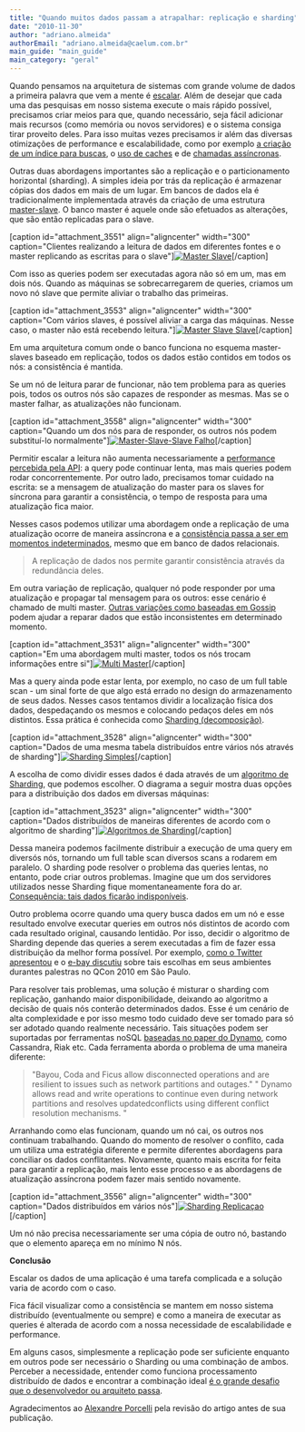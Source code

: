 ```yaml
---
title: "Quando muitos dados passam a atrapalhar: replicação e sharding"
date: "2010-11-30"
author: "adriano.almeida"
authorEmail: "adriano.almeida@caelum.com.br"
main_guide: "main_guide"
main_category: "geral"
---
```


Quando pensamos na arquitetura de sistemas com grande volume de dados a primeira palavra que vem a mente é [escalar](http://escalabilidade.com/2010/01/31/o-que-e-escalabilidade/). Além de desejar que cada uma das pesquisas em nosso sistema execute o mais rápido possível, precisamos criar meios para que, quando necessário, seja fácil adicionar mais recursos (como memória ou novos servidores) e o sistema consiga tirar proveito deles. Para isso muitas vezes precisamos ir além das diversas otimizações de performance e escalabilidade, como por exemplo [a criação de um índice para buscas](http://www.interspire.com/content/2006/02/15/introduction-to-database-indexes/), o [uso de caches](https://blog.caelum.com.br/os-7-habitos-dos-desenvolvedores-hibernate-e-jpa-altamente-eficazes/) e de [chamadas assíncronas](https://blog.caelum.com.br/javaee-6-contexto-assincrono-das-servlets-para-o-ajax-push/).

Outras duas abordagens importantes são a replicação e o particionamento horizontal (sharding). A simples ideia por trás da replicação é armazenar cópias dos dados em mais de um lugar. Em bancos de dados ela é tradicionalmente implementada através da criação de uma estrutura [master-slave](http://en.wikipedia.org/wiki/Database_replication#Database_replication). O banco master é aquele onde são efetuados as alterações, que são então replicadas para o slave.

\[caption id="attachment\_3551" align="aligncenter" width="300" caption="Clientes realizando a leitura de dados em diferentes fontes e o master replicando as escritas para o slave"\][![](https://blog.caelum.com.br/wp-content/uploads/2010/11/master_slave-300x186.png "Master Slave")](https://blog.caelum.com.br/wp-content/uploads/2010/11/master_slave.png)\[/caption\]

Com isso as queries podem ser executadas agora não só em um, mas em dois nós. Quando as máquinas se sobrecarregarem de queries, criamos um novo nó slave que permite aliviar o trabalho das primeiras.

\[caption id="attachment\_3553" align="aligncenter" width="300" caption="Com vários slaves, é possível aliviar a carga das máquinas. Nesse caso, o master não está recebendo leitura."\][![](https://blog.caelum.com.br/wp-content/uploads/2010/11/master_slave_slave-300x137.png "Master Slave Slave")](https://blog.caelum.com.br/wp-content/uploads/2010/11/master_slave_slave.png)\[/caption\]

Em uma arquitetura comum onde o banco funciona no esquema master-slaves baseado em replicação, todos os dados estão contidos em todos os nós: a consistência é mantida.

Se um nó de leitura parar de funcionar, não tem problema para as queries pois, todos os outros nós são capazes de responder as mesmas. Mas se o master falhar, as atualizações não funcionam.

\[caption id="attachment\_3558" align="aligncenter" width="300" caption="Quando um dos nós para de responder, os outros nós podem substituí-lo normalmente"\][![](https://blog.caelum.com.br/wp-content/uploads/2010/11/master_slave_slav_falho-300x137.png "Master-Slave-Slave Falho")](https://blog.caelum.com.br/wp-content/uploads/2010/11/master_slave_slav_falho.png)\[/caption\]

Permitir escalar a leitura não aumenta necessariamente a [performance percebida pela API](https://blog.caelum.com.br/escalando-sistemas-com-solucoes-nosql/): a query pode continuar lenta, mas mais queries podem rodar concorrentemente. Por outro lado, precisamos tomar cuidado na escrita: se a mensagem de atualização do master para os slaves for síncrona para garantir a consistência, o tempo de resposta para uma atualização fica maior.

Nesses casos podemos utilizar uma abordagem onde a replicação de uma atualização ocorre de maneira assíncrona e a [consistência passa a ser em momentos indeterminados](http://ccsl.ime.usp.br/wiki/images/2/20/NoSQL_Vantagens_Desvantagens_e_Compromissos.pdf), mesmo que em banco de dados relacionais.

> A replicação de dados nos permite garantir consistência através da redundância deles.

Em outra variação de replicação, qualquer nó pode responder por uma atualização e propagar tal mensagem para os outros: esse cenário é chamado de multi master. [Outras variações como baseadas em Gossip](http://en.wikipedia.org/wiki/Gossip_protocol#Gossip_communication) podem ajudar a reparar dados que estão inconsistentes em determinado momento.

\[caption id="attachment\_3531" align="aligncenter" width="300" caption="Em uma abordagem multi master, todos os nós trocam informações entre si"\][![](https://blog.caelum.com.br/wp-content/uploads/2010/11/multi_master1-300x82.png "Multi Master")](https://blog.caelum.com.br/wp-content/uploads/2010/11/multi_master1.png)\[/caption\]

Mas a query ainda pode estar lenta, por exemplo, no caso de um full table scan - um sinal forte de que algo está errado no design do armazenamento de seus dados. Nesses casos tentamos dividir a localização física dos dados, despedaçando os mesmos e colocando pedaços deles em nós distintos. Essa prática é conhecida como [Sharding (decomposição)](http://en.wikipedia.org/wiki/Shard_(database_architecture)).

\[caption id="attachment\_3528" align="aligncenter" width="300" caption="Dados de uma mesma tabela distribuídos entre vários nós através de sharding"\][![](https://blog.caelum.com.br/wp-content/uploads/2010/11/sharding_simples-300x154.png "Sharding Simples")](https://blog.caelum.com.br/wp-content/uploads/2010/11/sharding_simples.png)\[/caption\]

A escolha de como dividir esses dados é dada através de um [algoritmo de Sharding](http://download.oracle.com/docs/cd/B28359_01/server.111/b32024/partition.htm#i460833), que podemos escolher. O diagrama a seguir mostra duas opções para a distribuição dos dados em diversas máquinas:

\[caption id="attachment\_3523" align="aligncenter" width="300" caption="Dados distribuídos de maneiras diferentes de acordo com o algoritmo de sharding"\][![](https://blog.caelum.com.br/wp-content/uploads/2010/11/diagramas_sharding-300x106.png "Algoritmos de Sharding")](https://blog.caelum.com.br/wp-content/uploads/2010/11/diagramas_sharding.png)\[/caption\]

Dessa maneira podemos facilmente distribuir a execução de uma query em diversós nós, tornando um full table scan diversos scans a rodarem em paralelo. O sharding pode resolver o problema das queries lentas, no entanto, pode criar outros problemas. Imagine que um dos servidores utilizados nesse Sharding fique momentaneamente fora do ar. [Consequência: tais dados ficarão indisponíveis](http://www.julianbrowne.com/article/viewer/brewers-cap-theorem).

Outro problema ocorre quando uma query busca dados em um nó e esse resultado envolve executar queries em outros nós distintos de acordo com cada resultado original, causando lentidão. Por isso, decidir o algoritmo de Sharding depende das queries a serem executadas a fim de fazer essa distribuição da melhor forma possível. Por exemplo, [como o Twitter apresentou](http://www.slideshare.net/nkallen/q-con-3770885) e o [e-bay discutiu](http://www.qconsp.com/palestra/randy-shoup/best-practices-for-large-scale-web-sites-lessons-from-ebay) sobre tais escolhas em seus ambientes durantes palestras no QCon 2010 em São Paulo.

Para resolver tais problemas, uma solução é misturar o sharding com replicação, ganhando maior disponibilidade, deixando ao algoritmo a decisão de quais nós conterão determinados dados. Esse é um cenário de alta complexidade e por isso mesmo todo cuidado deve ser tomado para só ser adotado quando realmente necessário. Tais situações podem ser suportadas por ferramentas noSQL [baseadas no paper do Dynamo](http://www.allthingsdistributed.com/files/amazon-dynamo-sosp2007.pdf), como Cassandra, Riak etc. Cada ferramenta aborda o problema de uma maneira diferente:

> "Bayou, Coda and Ficus allow disconnected operations and are resilient to issues such as network partitions and outages." " Dynamo allows read and write operations to continue even during network partitions and resolves updatedconflicts using different conflict resolution mechanisms. "

Arranhando como elas funcionam, quando um nó cai, os outros nos continuam trabalhando. Quando do momento de resolver o conflito, cada um utiliza uma estratégia diferente e permite diferentes abordagens para conciliar os dados conflitantes. Novamente, quanto mais escrita for feita para garantir a replicação, mais lento esse processo e as abordagens de atualização assíncrona podem fazer mais sentido novamente.

\[caption id="attachment\_3556" align="aligncenter" width="300" caption="Dados distribuídos em vários nós"\][![](https://blog.caelum.com.br/wp-content/uploads/2010/11/sharding_replicacao-300x101.png "Sharding Replicaçao")](https://blog.caelum.com.br/wp-content/uploads/2010/11/sharding_replicacao.png)\[/caption\]

Um nó não precisa necessariamente ser uma cópia de outro nó, bastando que o elemento apareça em no mínimo N nós.

**Conclusão**

Escalar os dados de uma aplicação é uma tarefa complicada e a solução varia de acordo com o caso.

Fica fácil visualizar como a consistência se mantem em nosso sistema distribuído (eventualmente ou sempre) e como a maneira de executar as queries é alterada de acordo com a nossa necessidade de escalabilidade e performance.

Em alguns casos, simplesmente a replicação pode ser suficiente enquanto em outros pode ser necessário o Sharding ou uma combinação de ambos. Perceber a necessidade, entender como funciona processamento distribuído de dados e encontrar a combinação ideal [é o grande desafio que o desenvolvedor ou arquiteto passa](http://www.caelum.com.br/curso/fj-91-arquitetura-design-projetos-java/).

Agradecimentos ao [Alexandre Porcelli](http://porcelli.com.br/) pela revisão do artigo antes de sua publicação.
